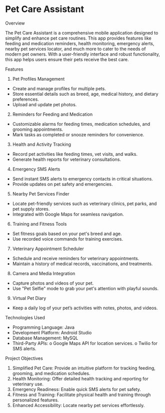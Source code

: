# Pet Care Assistant

Overview

The Pet Care Assistant is a comprehensive mobile application designed to simplify and enhance pet care routines. This app provides features like feeding and medication reminders, health monitoring, emergency alerts, nearby pet services locator, and much more to cater to the needs of modern pet owners. With a user-friendly interface and robust functionality, this app helps users ensure their pets receive the best care.

Features
1. Pet Profiles Management
* Create and manage profiles for multiple pets.
* Store essential details such as breed, age, medical history, and dietary preferences.
* Upload and update pet photos.
2. Reminders for Feeding and Medication
* Customizable alarms for feeding times, medication schedules, and grooming appointments.
* Mark tasks as completed or snooze reminders for convenience.
3. Health and Activity Tracking
* Record pet activities like feeding times, vet visits, and walks.
* Generate health reports for veterinary consultations.
4. Emergency SMS Alerts
* Send instant SMS alerts to emergency contacts in critical situations.
* Provide updates on pet safety and emergencies.
5. Nearby Pet Services Finder
* Locate pet-friendly services such as veterinary clinics, pet parks, and pet supply stores.
* Integrated with Google Maps for seamless navigation.
6. Training and Fitness Tools
* Set fitness goals based on your pet's breed and age.
* Use recorded voice commands for training exercises.
7. Veterinary Appointment Scheduler
* Schedule and receive reminders for veterinary appointments.
* Maintain a history of medical records, vaccinations, and treatments.
8. Camera and Media Integration
* Capture photos and videos of your pet.
* Use "Pet Selfie" mode to grab your pet's attention with playful sounds.
9. Virtual Pet Diary
* Keep a daily log of your pet’s activities with notes, photos, and videos.

Technologies Used
* Programming Language: Java
* Development Platform: Android Studio
* Database Management: MySQL
* Third-Party APIs:
o Google Maps API for location services.
o Twilio for SMS alerts.

Project Objectives
1. Simplified Pet Care: Provide an intuitive platform for tracking feeding, grooming, and medication schedules.
2. Health Monitoring: Offer detailed health tracking and reporting for veterinary use.
3. Emergency Readiness: Enable quick SMS alerts for pet safety.
4. Fitness and Training: Facilitate physical health and training through personalized features.
5. Enhanced Accessibility: Locate nearby pet services effortlessly.
 
 

